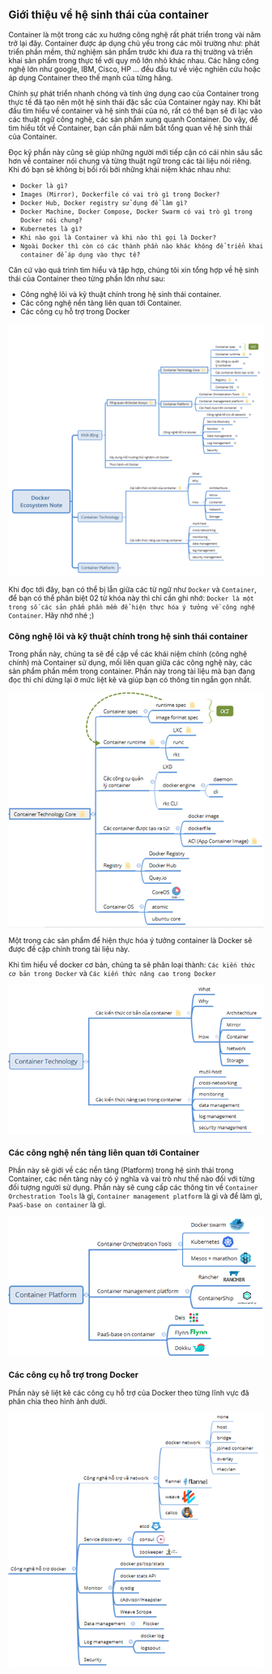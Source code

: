 ## Giới thiệu về hệ sinh thái của container

Container là một trong các xu hướng công nghệ rất phát triển trong vài năm trở lại đây. Container được áp dụng chủ yếu trong các môi trường như: phát triển phần mềm, thử nghiệm sản phẩm trước khi đưa ra thị trường và triển khai sản phẩm trong thực tế với quy mô lớn nhỏ khác nhau. Các hãng công nghệ lớn như google, IBM, Cisco, HP ... đều đầu tư về việc nghiên cứu hoặc áp dụng Container theo thế mạnh của từng hãng.

Chính sự phát triển nhanh chóng và tính ứng dụng cao của Container trong thực tế đã tạo nên một hệ sinh thái đặc sắc của Container ngày nay. Khi bắt đầu tìm hiểu về container và hệ sinh thái của nó, rất có thể bạn sẽ đi lạc vào các thuật ngữ công nghệ, các sản phẩm xung quanh Container. Do vậy, để tìm hiểu tốt về Container, bạn cần phải nắm bắt tổng quan về hệ sinh thái của Container.

Đọc kỹ phần này cũng sẽ giúp những người mới tiếp cận có cái nhìn sâu sắc hơn về container nói chung và từng thuật ngữ trong các tài liệu nói riêng. Khi đó bạn sẽ không bị bối rối bởi những khái niệm khác nhau như: 

- `Docker là gì?` 
- `Images (Mirror), Dockerfile có vai trò gì trong Docker?`
- `Docker Hub, Docker registry sử dụng để làm gì?`
- `Docker Machine, Docker Compose, Docker Swarm có vai trò gì trong Docker nói chung?`
- `Kubernetes là gì?`
- `Khi nào gọi là Container và khi nào thì gọi là Docker?`
- `Ngoài Docker thì còn có các thành phần nào khác không để triển khai container để áp dụng vào thực tế?`

Căn cứ vào quá trình tìm hiểu và tập hợp, chúng tôi xin tổng hợp về hệ sinh thái của Container theo từng phần lớn như sau: 

- Công nghệ lõi và kỹ thuật chính trong hệ sinh thái container.
- Các công nghệ nền tảng liên quan tới Container.
- Các công cụ hỗ trợ trong Docker

![container-ecosystem](../images/docker-cgkke0.png)

Khi đọc tới đây, bạn có thể bị lẫn giữa các từ ngữ như `Docker` và `Container`, để bạn có thể phân biệt 02 từ khóa này thì chỉ cần ghi nhớ: `Docker là một trong số các sản phẩm phần mềm để hiện thực hóa ý tưởng về công nghệ Container`. Hãy nhớ nhé ;) 

### Công nghệ lõi và kỹ thuật chính trong hệ sinh thái container

Trong phần này, chúng ta sẽ đề cập về các khái niệm chính (công nghệ chính)  mà Container sử dụng, mối liên quan giữa các công nghệ này, các sản phẩm phần mềm trong container. Phần này trong tài liệu mà bạn đang đọc thì chỉ dừng lại ở mức liệt kê và giúp bạn có thông tin ngắn gọn nhất. 

![container-ecosystem](../images/docker-cgkke1.png)

Một trong các sản phẩm để hiện thực hóa ý tưởng container là Docker sẽ được đề cập chính trong tài liệu này.

Khi tìm hiểu về docker cơ bản, chúng ta sẽ phân loại thành: `Các kiến thức cơ bản trong Docker` và `Các kiến thức nâng cao trong Docker`

![container-ecosystem](../images/docker-cgkke2.png)

### Các công nghệ nền tảng liên quan tới Container

Phần này sẽ giới về các nền tảng (Platform) trong hệ sinh thái trong Container, các nền tảng này có ý nghĩa và vai trò như thế nào đối với từng đối tượng người sử dụng. Phần này sẽ cung cấp các thông tin về `Container Orchestration Tools` là gì, `Container management platform` là gì và để làm gì, `PaaS-base on container` là gì.
 
![container-ecosystem](../images/docker-cgkke3.png)

### Các công cụ hỗ trợ trong Docker

Phần này sẽ liệt kê các công cụ hỗ trợ của Docker theo từng lĩnh vực đã phân chia theo hình ảnh dưới.

![container-ecosystem](../images/docker-cgkke4.png)
